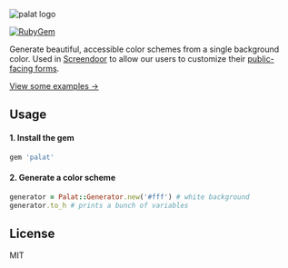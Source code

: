 ![palat logo](https://dobt-captured.s3.amazonaws.com/ajb/palat_logo.png)

[![RubyGem][gem]](http://rubygems.org/gems/palat)

Generate beautiful, accessible color schemes from a single background color. Used in [Screendoor](https://www.dobt.co/screendoor/) to allow our users to customize their [public-facing forms](https://dobt.forms.fm).

[View some examples &rarr;](https://dobtco.github.io/palat)

## Usage

#### 1. Install the gem
```ruby
gem 'palat'
```

#### 2. Generate a color scheme
```ruby
generator = Palat::Generator.new('#fff') # white background
generator.to_h # prints a bunch of variables
```

[gem]: https://img.shields.io/gem/v/palat.svg

## License

MIT
